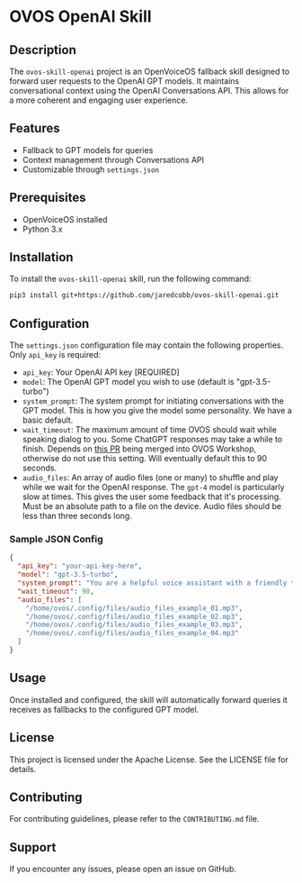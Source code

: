 # OVOS OpenAI Skill

## Description

The `ovos-skill-openai` project is an OpenVoiceOS fallback skill designed to forward user requests to the OpenAI GPT models. It maintains conversational context using the OpenAI Conversations API. This allows for a more coherent and engaging user experience.

## Features

- Fallback to GPT models for queries
- Context management through Conversations API
- Customizable through `settings.json`

## Prerequisites

- OpenVoiceOS installed
- Python 3.x

## Installation

To install the `ovos-skill-openai` skill, run the following command:

```bash
pip3 install git+https://github.com/jaredcobb/ovos-skill-openai.git
```

## Configuration

The `settings.json` configuration file may contain the following properties. Only `api_key` is required:

- `api_key`: Your OpenAI API key [REQUIRED]
- `model`: The OpenAI GPT model you wish to use (default is "gpt-3.5-turbo")
- `system_prompt`: The system prompt for initiating conversations with the GPT model. This is how you give the model some personality. We have a basic default.
- `wait_timeout`: The maximum amount of time OVOS should wait while speaking dialog to you. Some ChatGPT responses may take a while to finish. Depends on [this PR](https://github.com/OpenVoiceOS/OVOS-workshop/pull/146) being merged into OVOS Workshop, otherwise do not use this setting. Will eventually default this to 90 seconds.
- `audio_files`: An array of audio files (one or many) to shuffle and play while we wait for the OpenAI response. The `gpt-4` model is particularly slow at times. This gives the user some feedback that it's processing. Must be an absolute path to a file on the device. Audio files should be less than three seconds long.

### Sample JSON Config

```json
{
  "api_key": "your-api-key-here",
  "model": "gpt-3.5-turbo",
  "system_prompt": "You are a helpful voice assistant with a friendly tone and fun sense of humor",
  "wait_timeout": 90,
  "audio_files": [
    "/home/ovos/.config/files/audio_files_example_01.mp3",
    "/home/ovos/.config/files/audio_files_example_02.mp3",
    "/home/ovos/.config/files/audio_files_example_03.mp3",
    "/home/ovos/.config/files/audio_files_example_04.mp3"
  ]
}
```

## Usage

Once installed and configured, the skill will automatically forward queries it receives as fallbacks to the configured GPT model.

## License

This project is licensed under the Apache License. See the LICENSE file for details.

## Contributing

For contributing guidelines, please refer to the `CONTRIBUTING.md` file.

## Support

If you encounter any issues, please open an issue on GitHub.
